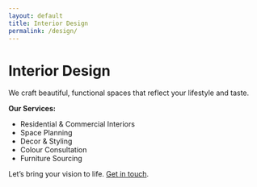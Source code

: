 ```yaml
---
layout: default
title: Interior Design
permalink: /design/
---
```


# Interior Design

We craft beautiful, functional spaces that reflect your lifestyle and taste.

**Our Services:**
- Residential & Commercial Interiors
- Space Planning
- Decor & Styling
- Colour Consultation
- Furniture Sourcing

Let’s bring your vision to life. [Get in touch]({{site.baseurl}}/contact).

